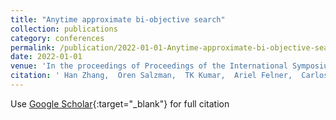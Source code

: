 ```yaml
---
title: "Anytime approximate bi-objective search"
collection: publications
category: conferences
permalink: /publication/2022-01-01-Anytime-approximate-bi-objective-search
date: 2022-01-01
venue: 'In the proceedings of Proceedings of the International Symposium on Combinatorial Search'
citation: ' Han Zhang,  Oren Salzman,  TK Kumar,  Ariel Felner,  Carlos Ulloa,  Sven Koenig, &quot;Anytime approximate bi-objective search.&quot; In the proceedings of Proceedings of the International Symposium on Combinatorial Search, 2022.'
---
```

Use [Google Scholar](https://scholar.google.com/scholar?q=Anytime+approximate+bi+objective+search){:target="_blank"} for full citation